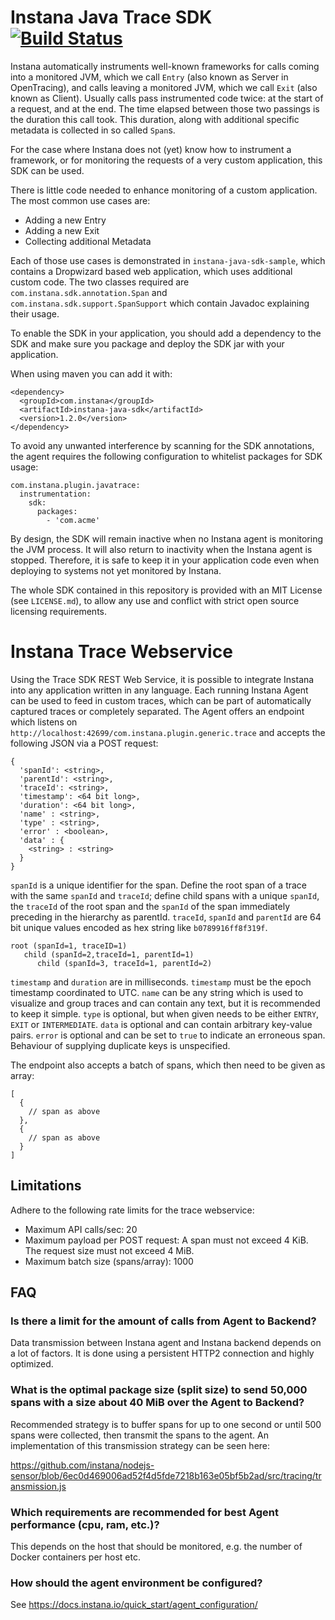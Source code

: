 # Instana Java Trace SDK &nbsp; [![Build Status](https://travis-ci.org/instana/instana-java-sdk.svg?branch=master)](https://travis-ci.org/instana/instana-java-sdk)

Instana automatically instruments well-known frameworks for calls coming into a
monitored JVM, which we call `Entry` (also known as Server in OpenTracing), and
calls leaving a monitored JVM, which we call `Exit` (also known as Client).
Usually calls pass instrumented code twice: at the start of a request, and at
the end. The time elapsed between those two passings is the duration this call
took.
This duration, along with additional specific metadata is collected in so called
`Span`s.

For the case where Instana does not (yet) know how to instrument a framework,
or for monitoring the requests of a very custom application, this SDK can be
used.

There is little code needed to enhance monitoring of a custom application.
The most common use cases are:

* Adding a new Entry
* Adding a new Exit
* Collecting additional Metadata

Each of those use cases is demonstrated in `instana-java-sdk-sample`, which
contains a Dropwizard based web application, which uses additional custom code.
The two classes required are `com.instana.sdk.annotation.Span` and
`com.instana.sdk.support.SpanSupport` which contain Javadoc explaining their
usage.

To enable the SDK in your application, you should add a dependency to the SDK
and make sure you package and deploy the SDK jar with your application.

When using maven you can add it with:

```
<dependency>
  <groupId>com.instana</groupId>
  <artifactId>instana-java-sdk</artifactId>
  <version>1.2.0</version>
</dependency>
```

To avoid any unwanted interference by scanning for the SDK annotations, the
agent requires the following configuration to whitelist packages for SDK usage:

```
com.instana.plugin.javatrace:
  instrumentation:
    sdk:
      packages:
        - 'com.acme'
```

By design, the SDK will remain inactive when no Instana agent is monitoring the
JVM process. It will also return to inactivity when the Instana agent is
stopped. Therefore, it is safe to keep it in your application code even when
deploying to systems not yet monitored by Instana.

The whole SDK contained in this repository is provided with an MIT License
(see `LICENSE.md`), to allow any use and conflict with strict open source
licensing requirements.

# Instana Trace Webservice

Using the Trace SDK REST Web Service, it is possible to integrate Instana into
any application written in any language. Each running Instana Agent can be used
to feed in custom traces, which can be part of automatically captured traces or
completely separated. The Agent offers an endpoint which listens on
`http://localhost:42699/com.instana.plugin.generic.trace` and accepts the
following JSON via a POST request:

```
{
  'spanId': <string>,
  'parentId': <string>,
  'traceId': <string>,
  'timestamp': <64 bit long>,
  'duration': <64 bit long>,
  'name' : <string>,
  'type' : <string>,
  'error' : <boolean>,
  'data' : {
    <string> : <string>
  }
}
```

`spanId` is a unique identifier for the span. Define the root span of a trace
with the same `spanId` and `traceId`; define child spans with a unique `spanId`,
the `traceId` of the root span and the `spanId` of the span immediately
preceding in the hierarchy as parentId. `traceId`, `spanId` and `parentId` are
64 bit unique values encoded as hex string like `b0789916ff8f319f`.

```
root (spanId=1, traceID=1)
   child (spanId=2,traceId=1, parentId=1)
      child (spanId=3, traceId=1, parentId=2)
```

`timestamp` and `duration` are in milliseconds.  `timestamp` must be the epoch
timestamp coordinated to UTC. `name` can be any string which is used to
visualize and group traces and can contain any text, but it is recommended to
keep it simple. `type` is optional, but when given needs to be either `ENTRY`,
`EXIT` or `INTERMEDIATE`. `data` is optional and can contain arbitrary
key-value pairs. `error` is optional and can be set to `true` to indicate an
erroneous span. Behaviour of supplying duplicate keys is unspecified.

The endpoint also accepts a batch of spans, which then need to be given as array:
```
[
  {
    // span as above
  },
  {
    // span as above
  }
]
```

## Limitations

Adhere to the following rate limits for the trace webservice:

* Maximum API calls/sec: 20
* Maximum payload per POST request: A span must not exceed 4 KiB. The request size must not exceed 4 MiB.
* Maximum batch size (spans/array): 1000

## FAQ

### Is there a limit for the amount of calls from Agent to Backend?
Data transmission between Instana agent and Instana backend depends on a lot of factors. It is done using a persistent HTTP2 connection and highly optimized.

### What is the optimal package size (split size) to send 50,000 spans with a size about 40 MiB over the Agent to Backend?
Recommended strategy is to buffer spans for up to one second or until 500 spans were collected, then transmit the spans to the agent. An implementation of this transmission strategy can be seen here:

https://github.com/instana/nodejs-sensor/blob/6ec0d469006ad52f4d5fde7218b163e05bf5b2ad/src/tracing/transmission.js

### Which requirements are recommended for best Agent performance (cpu, ram, etc.)?
This depends on the host that should be monitored, e.g. the number of Docker containers per host etc.

### How should the agent environment be configured?
See https://docs.instana.io/quick_start/agent_configuration/
